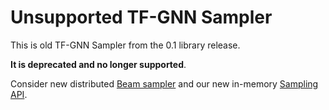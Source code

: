# Unsupported TF-GNN Sampler

This is old TF-GNN Sampler from the 0.1 library release.



**It is deprecated and no longer supported**.


Consider new distributed
[Beam sampler](https://github.com/tensorflow/gnn/blob/main/tensorflow_gnn/docs/guide/beam_sampler.md)
and our new in-memory
[Sampling API](https://github.com/tensorflow/gnn/blob/main/tensorflow_gnn/experimental/sampler).
